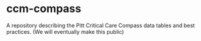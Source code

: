 # ccm-compass
A repository describing the Pitt Critical Care Compass data tables and best practices.  (We will eventually make this public)
